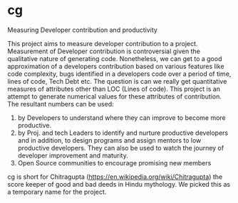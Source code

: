 # cg
Measuring Developer contribution and productivity

This project aims to measure developer contribution to a project. Measurement of Developer contribution is controversial given the qualitative nature of generating code. Nonetheless, we can get to a good approximation of a developers contribution based on various features like code complexity, bugs identified in a developers code over a period of time, lines of code, Tech Debt etc. The question is can we really get quantitative measures of attributes other than LOC (Lines of code). This project is an attempt to generate numerical values for these attributes of contribution. The resultant numbers can be used:
1. by Developers to understand where they can improve to become more productive.
2. by Proj. and tech Leaders to identify and nurture productive developers and in addition, to design programs and assign mentors to low productive developers. They can also be used to watch the journey of developer improvement and maturity.
3. Open Source communities to encourage promising new members

cg is short for Chitragupta (https://en.wikipedia.org/wiki/Chitragupta) the score keeper of good and bad deeds in Hindu mythology. We picked this as a temporary name for the project.

